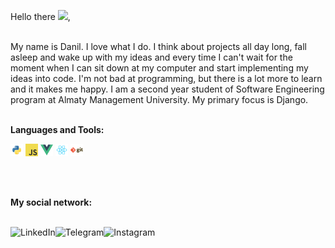 Hello there <img src="https://media.giphy.com/media/hvRJCLFzcasrR4ia7z/giphy.gif" width="25px">, 

<br/>
My name is Danil. I love what I do. I think about projects all day long, fall asleep and wake up with my ideas and every time I can't wait for the moment when I can sit down at my computer and start implementing my ideas into code. I'm not bad at programming, but there is a lot more to learn and it makes me happy. I am a second year student of Software Engineering program at Almaty Management University. My primary focus is Django.

<br />
<br />

**Languages and Tools:**  

<code><img height="20" src="https://raw.githubusercontent.com/github/explore/80688e429a7d4ef2fca1e82350fe8e3517d3494d/topics/python/python.png"></code>
<code><img height="20" src="https://raw.githubusercontent.com/github/explore/80688e429a7d4ef2fca1e82350fe8e3517d3494d/topics/javascript/javascript.png"></code>
<code><img height="20" src="https://raw.githubusercontent.com/github/explore/80688e429a7d4ef2fca1e82350fe8e3517d3494d/topics/vue/vue.png"></code>
<code><img height="20" src="https://raw.githubusercontent.com/github/explore/80688e429a7d4ef2fca1e82350fe8e3517d3494d/topics/react/react.png"></code>
<code><img height="20" src="https://raw.githubusercontent.com/github/explore/80688e429a7d4ef2fca1e82350fe8e3517d3494d/topics/git/git.png"></code>

<br />
<br />

**My social network:**

<br />
<a href="https://www.linkedin.com/in/danil-olegovich-melnikov">
  <img align="left" alt="LinkedIn" src="https://img.shields.io/badge/linkedin-%230077B5.svg?&style=for-the-badge&logo=linkedin&logoColor=white"/>
</a>
<a href="https://t.me/danil_olegovich_melnikov">
  <img align="left" alt="Telegram" src="https://img.shields.io/badge/telegram-%230077B5.svg?&style=for-the-badge&logo=telegram&logoColor=white" />
</a>
<a href="https://www.instagram.com/danil_olegovich_melnikov">
  <img align="left" alt="Instagram" src="https://img.shields.io/badge/instagram-%230077B5.svg?&style=for-the-badge&logo=instagram&logoColor=white" />
</a>
